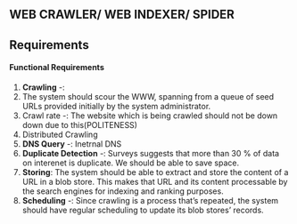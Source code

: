 ## WEB CRAWLER/ WEB INDEXER/ SPIDER

## Requirements
#### Functional Requirements
1. __Crawling__ -:
  1. The system should scour the WWW, spanning from a queue of seed URLs provided initially by the system administrator.
  2. Crawl rate -: The website which is being crawled should not be down down due to this(POLITENESS)
  3. Distributed Crawling
2. __DNS Query__ -: Inetrnal DNS
3. __Duplicate Detection__ -: Surveys suggests that more than 30 % of data on interenet is duplicate. We should be able to save space.
4. __Storing__: The system should be able to extract and store the content of a URL in a blob store. This makes that URL and its content processable by the search engines for indexing and ranking purposes.
5. __Scheduling__ -: Since crawling is a process that’s repeated, the system should have regular scheduling to update its blob stores’ records.


